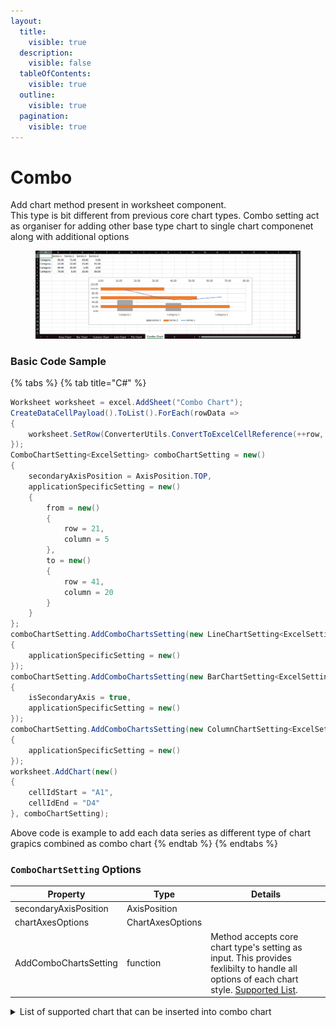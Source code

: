 ```yaml
---
layout:
  title:
    visible: true
  description:
    visible: false
  tableOfContents:
    visible: true
  outline:
    visible: true
  pagination:
    visible: true
---
```


# Combo

Add chart method present in worksheet component.\
This type is bit different from previous core chart types. Combo setting act as organiser for adding other base type chart to single chart componenet along with additional options

<figure><img src="../../.gitbook/assets/Screenshot 2024-04-04 103511.png" alt=""><figcaption></figcaption></figure>

### Basic Code Sample

{% tabs %}
{% tab title="C#" %}
```csharp
Worksheet worksheet = excel.AddSheet("Combo Chart");
CreateDataCellPayload().ToList().ForEach(rowData =>
{
	worksheet.SetRow(ConverterUtils.ConvertToExcelCellReference(++row, 1), rowData, new());
});
ComboChartSetting<ExcelSetting> comboChartSetting = new()
{
	secondaryAxisPosition = AxisPosition.TOP,
	applicationSpecificSetting = new()
	{
		from = new()
		{
			row = 21,
			column = 5
		},
		to = new()
		{
			row = 41,
			column = 20
		}
	}
};
comboChartSetting.AddComboChartsSetting(new LineChartSetting<ExcelSetting>()
{
	applicationSpecificSetting = new()
});
comboChartSetting.AddComboChartsSetting(new BarChartSetting<ExcelSetting>()
{
	isSecondaryAxis = true,
	applicationSpecificSetting = new()
});
comboChartSetting.AddComboChartsSetting(new ColumnChartSetting<ExcelSetting>()
{
	applicationSpecificSetting = new()
});
worksheet.AddChart(new()
{
	cellIdStart = "A1",
	cellIdEnd = "D4"
}, comboChartSetting);
```

Above code is example to add each data series as different type of chart grapics combined as combo chart
{% endtab %}
{% endtabs %}

### `ComboChartSetting` Options

| Property              | Type             | Details                                                                                                                                                                                                          |
| --------------------- | ---------------- | ---------------------------------------------------------------------------------------------------------------------------------------------------------------------------------------------------------------- |
| secondaryAxisPosition | AxisPosition     |                                                                                                                                                                                                                  |
| chartAxesOptions      | ChartAxesOptions |                                                                                                                                                                                                                  |
| AddComboChartsSetting | function         | Method accepts core chart type's setting as input. This provides fexlibilty to handle all options of each chart style. [Supported List](combo.md#list-of-supported-chart-that-can-be-inserted-into-combo-chart). |

<details>

<summary>List of supported chart that can be inserted into combo chart</summary>

* [Area Chart](../../presentation/chart/area.md)
* [Bar Chart](../../presentation/chart/bar.md)
* [Column Chart](../../presentation/chart/column.md)
* [Line Chart](../../presentation/chart/line.md)
* [Pie Chart](../../presentation/chart/pie.md)
* Scatter Chart (TODO)

</details>
